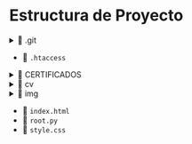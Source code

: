 # Estructura de Proyecto

<details>
<summary>📁 .git</summary>

- 📄 `COMMIT_EDITMSG`
- 📁 config
  - 📄 `description`
- 📄 `FETCH_HEAD`
- 📄 `HEAD`
- 📁 hooks
  - 📄 `applypatch-msg.sample`
  - 📄 `commit-msg.sample`
  - 📄 `fsmonitor-watchman.sample`
  - 📄 `post-update.sample`

</details>

- 📄 `.htaccess`

<details>
<summary>📁 CERTIFICADOS</summary>

- 📄 `SOA.pdf`

</details>

<details>
<summary>📁 cv</summary>

- 📄 `20231224_224610 (2).png`
- 📄 `cv.html`

</details>

<details>
<summary>📁 img</summary>

- 📄 `1.jpg`
- 📄 `AplicacionDePrestamos.png`
- 📄 `KadeScreen.png`
- 📄 `PortalCapacitacion.png`

</details>

- 📄 `index.html`
- 📄 `root.py`
- 📄 `style.css`
</details>